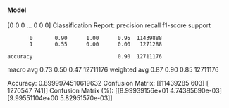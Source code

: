 #### Model
[0 0 0 ... 0 0 0]
Classification Report:
              precision    recall  f1-score   support

           0       0.90      1.00      0.95  11439888
           1       0.55      0.00      0.00   1271288

    accuracy                           0.90  12711176
   macro avg       0.73      0.50      0.47  12711176
weighted avg       0.87      0.90      0.85  12711176

Accuracy: 0.8999974510619632
Confusion Matrix:
[[11439285      603]
 [ 1270547      741]]
Confusion Matrix (%):
[[8.99939156e+01 4.74385690e-03]
 [9.99551104e+00 5.82951570e-03]]
